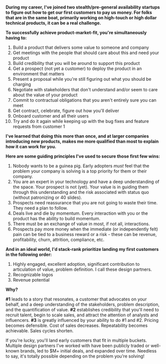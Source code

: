 **During my career, I've joined two stealth/pre-general availability startups to figure out how to get our first customers to pay us money. For folks that are in the same boat, primarily working on high-touch or high dollar technical products, it can be a real challenge.** 

**To successfully achieve product-market-fit, you're simultaneously having to:**

1. Build a product that delivers some value to someone and company
2. Get meetings with the people that should care about this and need your product
3. Build credibility that you will be around to support this product
4. Get a prospect (not yet a customer) to deploy the product in an environment that matters
5. Present a proposal while you're still figuring out what you should be charging
6. Negotiate with stakeholders that don't understand and/or seem to care about the value of your product
7. Commit to contractual obligations that you aren't entirely sure you can meet
8. Get contract, celebrate, figure out how you'll deliver
9. Onboard customer and all their users
10. Try and do it again while keeping up with the bug fixes and feature requests from customer 1

**I've learned that doing this more than once, and at larger companies introducing new products, makes me more qualified than most to explain how it can work for you.** 

**Here are some guiding principles I've used to secure those first few wins:**

1. Nobody wants to be a guinea pig. Early adopters *must* feel that the problem your company is solving is a top priority for them or their company.
2. You are an expert in your technology and have a deep understanding of the space. Your prospect is not (yet). Your value is in guiding them through this understanding and the risk associated with status quo (without patronizing or 40 slides).
3. Prospects need reassurance that you are not going to waste their time. They need a plan to follow.
3. Deals live and die by momentum. Every interaction with you or the product has the ability to build momentum.
4. There must be an exchange of value in most, if not all, interactions.
5. Prospects pay more money when the immediate (or independently felt) pain can be tied to a business reward or a risk - these can be revenue, profitability, churn, attrition, compliance, etc.

**And in an ideal world, I'd stack-rank prioritize landing my first customers in the following order:**

1. Highly engaged, excellent adoption, significant contribution to articulation of value, problem definition. I call these design partners.
2. Recognizable logos
3. Revenue potential

**Why?**

**#1** leads to a story that resonates, a customer that advocates on your behalf, and a deep understanding of the stakeholders, problem description, and the quantification of value.
**#2** establishes credibility that you'll need to recruit talent, begin to scale sales, and attract the attention of analysts and influencers.
**#3** is greatly influenced by your ability to do #1 and #2. Pricing becomes defensible. Cost of sales decreases. Repeatability becomes achievable. Sales cycles shorten.

If you're lucky, you'll land early customers that fit in multiple buckets. Multiple design partners I've worked with have been publicly traded or well-known brands, led to $M+ initial deals, and expanded over time. Needless to say, it's totally possible depending on the problem you're solving!

